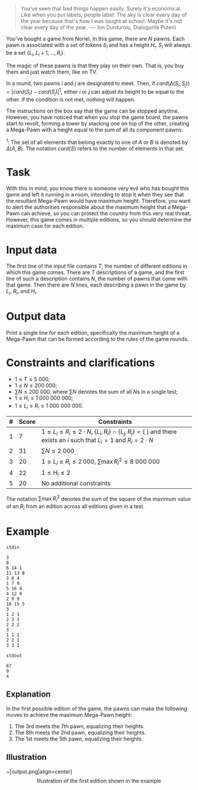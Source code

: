 > You've seen that bad things happen easily.
> Surely it's economical. Like when you put labels; people label: The sky is clear every day of the year because that's how I was taught at school.
> Maybe it's not clear every day of the year.
> --- Ion Durduroiu, Dialogurile Puterii

You've bought a game from Noriel. In this game, there are $N$ pawns. Each pawn is associated with a set of tokens $S_i$ and has a height $H_i$. $S_i$ will always be a set $\{L_i, L_i + 1, \dots, R_i\}$.

The magic of these pawns is that they play on their own. That is, you buy them and just watch them, like on TV.

In a round, two pawns $i$ and $j$ are designated to meet. Then, if $card(\Delta(S_i, S_j)) = |card(S_i) - card(S_j)|^1$, either $i$ or $j$ can adjust its height to be equal to the other. If the condition is not met, nothing will happen.

The instructions on the box say that the game can be stopped anytime. However, you have noticed that when you stop the game board, the pawns start to revolt, forming a tower by stacking one on top of the other, creating a Mega-Pawn with a height equal to the sum of all its component pawns.

$^1$: The set of all elements that belong exactly to one of $A$ or $B$ is denoted by $\Delta(A, B)$. The notation $card(S)$ refers to the number of elements in that set.

# Task

With this in mind, you know there is someone very evil who has bought this game and left it running in a room, intending to stop it when they see that the resultant Mega-Pawn would have maximum height. Therefore, you want to alert the authorities responsible about the maximum height that a Mega-Pawn can achieve, so you can protect the country from this very real threat. However, this game comes in multiple editions, so you should determine the maximum case for each edition.

# Input data

The first line of the input file contains $T$, the number of different editions in which this game comes. There are $T$ descriptions of a game, and the first line of such a description contains $N$, the number of pawns that come with that game. Then there are $N$ lines, each describing a pawn in the game by $L_i$, $R_i$, and $H_i$.

# Output data

Print a single line for each edition, specifically the maximum height of a Mega-Pawn that can be formed according to the rules of the game rounds.

# Constraints and clarifications

* $1 \le T \le 5 \ 000$;
* $1 \le N \le 200 \ 000$;
* $\sum{N} \le 200 \ 000$, where $\sum{N}$ denotes the sum of all $N$s in a single test;
* $1 \le H_i \le 1 \ 000 \ 000 \ 000$;
* $1 \le L_i \le R_i \le 1 \ 000 \ 000 \ 000$.

| #  | Score | Constraints |
|----|-------|-------------|
| 1  |   7   | $1 \le L_i \le R_i \le 2 \cdot N$, $\{L_i, R_i\} \cap \{L_j, R_j\} = \{\ \}$ and there exists an $i$ such that $L_i = 1$ and $R_i = 2 \cdot N$ |
| 2  |  31   | $\sum{N} \leq 2 \ 000$ |
| 3  |  20   | $1 \le L_i \le R_i \le 2\,000$, $\sum{\max{R_i}^2} \le 8 \ 000 \ 000$ |
| 4  |  22   | $1 \le H_i \le 2$ |
| 5  |  20   | No additional constraints |

The notation $\sum{\max{R_i}^2}$ denotes the sum of the square of the maximum value of an $R_i$ from an edition across all editions given in a test.

# Example

`stdin`
```
3
8
6 14 1
11 13 8
3 8 4
1 7 9
5 16 8
4 12 8
2 9 9
10 15 5
3
1 2 1
2 3 3
2 2 2
3
1 1 1
2 2 1
3 3 2
```

`stdout`
```
67
9
4
```

## Explanation

In the first possible edition of the game, the pawns can make the following moves to achieve the maximum Mega-Pawn height:

1. The $3$rd meets the $7$th pawn, equalizing their heights.
2. The $8$th meets the $2$nd pawn, equalizing their heights.
3. The $1$st meets the $5$th pawn, equalizing their heights.

## Illustration

~[output.png|align=center]
$$
\text{Illustration of the first edition shown in the example}
$$